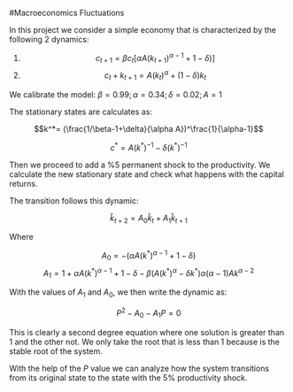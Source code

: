 #Macroeconomics Fluctuations

In this project we consider a simple economy that is characterized by the following 2 dynamics:

1. $$c_{t+1}=\beta c_t[\alpha A(k_{t+1})^{\alpha-1}+1-\delta)]$$
2. $$c_t+k_{t+1}=A(k_{t})^\alpha+(1-\delta)k_t$$

We calibrate the model: $\beta=0.99; \alpha=0.34; \delta=0.02; A=1$

The stationary states are calculates as:

$$k^*= (\frac{1/\beta-1+\delta}{\alpha A})^\frac{1}{\alpha-1}$$

$$c^* = A(k^* )^{-1}- \delta (k^*)^{-1}$$

Then we proceed to add a %5 permanent shock to the productivity. We calculate the new stationary state and check what happens with the capital returns.

The transition follows this dynamic:

$$\hat{k}_ {t+2} = A_0\hat{k}_ t+A_1\hat{k}_{t+1}$$

Where

$$A_0= -(\alpha A(k^*)^{\alpha-1}+1-\delta)$$
$$A_1= 1+\alpha A (k^* )^{\alpha-1}+1-\delta-\beta(A(k^* )^\alpha-\delta k^*)\alpha(\alpha-1)Ak^{\alpha-2}$$

With the values of $A_1$ and $A_0$, we then write the dynamic as:

$$P^2-A_0-A_1P=0$$

This is clearly a second degree equation where one solution is greater than 1 and the other not. We only take the root that is less than 1 because is the stable root of the system.

With the help of the $P$ value we can analyze how the system transitions from its original state to the state with the 5% productivity shock.
